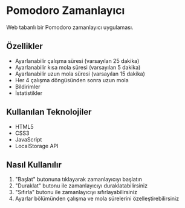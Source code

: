 # Pomodoro Zamanlayıcı

Web tabanlı bir Pomodoro zamanlayıcı uygulaması.

## Özellikler

- Ayarlanabilir çalışma süresi (varsayılan 25 dakika)
- Ayarlanabilir kısa mola süresi (varsayılan 5 dakika)
- Ayarlanabilir uzun mola süresi (varsayılan 15 dakika)
- Her 4 çalışma döngüsünden sonra uzun mola
- Bildirimler
- İstatistikler

## Kullanılan Teknolojiler

- HTML5
- CSS3
- JavaScript
- LocalStorage API

## Nasıl Kullanılır

1. "Başlat" butonuna tıklayarak zamanlayıcıyı başlatın
2. "Duraklat" butonu ile zamanlayıcıyı duraklatabilirsiniz
3. "Sıfırla" butonu ile zamanlayıcıyı sıfırlayabilirsiniz
4. Ayarlar bölümünden çalışma ve mola sürelerini özelleştirebilirsiniz
